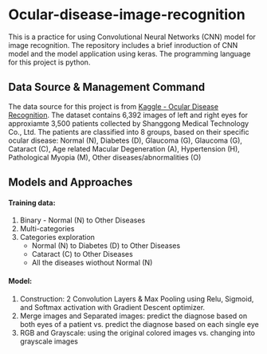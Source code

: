 # Ocular-disease-image-recognition
This is a practice for using Convolutional Neural Networks (CNN) model for image recognition. The repository includes a brief inroduction of CNN model and the model application using keras. The programming language for this project is python.

## Data Source & Management Command
The data source for this project is from <a href='https://www.kaggle.com/andrewmvd/ocular-disease-recognition-odir5k'>Kaggle - Ocular Disease Recognition</a>. The dataset contains 6,392 images of left and right eyes for approxiamte 3,500 patients collected by Shanggong Medical Technology Co., Ltd. The patients are classified into 8 groups, based on their specific ocular disease: Normal (N), Diabetes (D), Glaucoma (G), Glaucoma (G), Cataract (C), Age related Macular Degeneration (A), Hypertension (H), Pathological Myopia (M), Other diseases/abnormalities (O)

## Models and Approaches
#### Training data:
1. Binary - Normal (N) to Other Diseases
2. Multi-categories
3. Categories exploration
   * Normal (N) to Diabetes (D) to Other Diseases
   * Cataract (C) to Other Diseases
   * All the diseases wiothout Normal (N)
   
#### Model:
1. Construction: 2 Convolution Layers & Max Pooling using Relu, Sigmoid, and Softmax activation with Gradient Descent optimizer.
2. Merge images and Separated images: predict the diagnose based on both eyes of a patient vs. predict the diagnose based on each single eye
3. RGB and Grayscale: using the original colored images vs. changing into grayscale images

  
